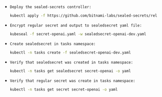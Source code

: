 - `Deploy the sealed-secrets controller:`
  ```bash
  kubectl apply -f https://github.com/bitnami-labs/sealed-secrets/releases/download/v0.27.1/controller.yaml
  ```
- `Encrypt regular secret and output to sealedsecret yaml file:`
  ```bash
  kubeseal -f secret-openai.yaml -w sealedsecret-openai-dev.yaml
  ```
- `Create sealedsecret in tasks namespace:`
  ```bash
  kubectl -n tasks create -f sealedsecret-openai-dev.yaml
  ```
- `Verify that sealedsecret was created in tasks namespace:`
  ```bash
  kubectl -n tasks get sealedsecret secret-openai -o yaml
  ```
- `Verify that regular secret was create in tasks namespace:`
  ```bash
  kubectl -n tasks get secret secret-openai -o yaml
  ```

